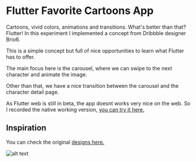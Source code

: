 # Flutter Favorite Cartoons App

Cartoons, vivid colors, animations and transitions. What's better than that? Flutter! In this experiment I implemented a concept from Dribbble designer Brio6.


This is a simple concept but full of nice opportunities to learn what Flutter has to offer.

The main focus here is the carousel, where we can swipe to the next character and animate the image.

Other than that, we have a nice transition between the carousel and the character detail page.

As Flutter web is still in beta, the app doesnt works very nice on the web. 
So I recorded the native working version, [you can try it here.](https://dribbble.com/shots/6403829-Movie-Character-UI-Animation)


## Inspiration 
You can check the original [designs here.](https://dribbble.com/shots/6403829-Movie-Character-UI-Animation)

![alt text](https://felipenobre.now.sh/img/cartoons-app.4558defe.jpg "Inspiration")



